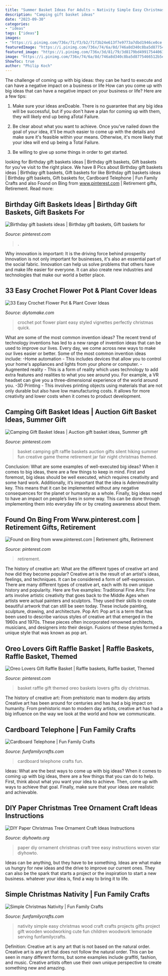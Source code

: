 ```yaml
---
title: "Summer Basket Ideas For Adults ~ Nativity Simple Easy Christmas Wood Craft Crafts Projects Gifts Project Gift Wooden Woodworking Cute Fun Children Woodwork Lemonade Serving Funfamilycrafts"
description: "Camping gift basket ideas"
date: "2023-09-30"
categories:
- "ideas"
tags: ["ideas"]
images:
- "https://i.pinimg.com/736x/71/f3/b2/71f3b24e613f7e9773a7dbd1946ce0ce.jpg"
featuredImage: "https://i.pinimg.com/736x/74/6a/8d/746a8d340c8ba5d8775466512b5e494a--retirement-gifts-teacher-retirement.jpg"
featured_image: "https://i.pinimg.com/736x/3d/81/79/3d8179bd49917544061cec7b91bb5376.jpg"
image: "https://i.pinimg.com/736x/74/6a/8d/746a8d340c8ba5d8775466512b5e494a--retirement-gifts-teacher-retirement.jpg"
ShowToc: true
author: "Philip Koch"
---
```



The challenge of coming up with big ideas: they can be hard to execute and can have a negative impact on a business or life
How can you come up with big ideas that can have a negative impact on your business or life? Here are a few tips: 
1. Make sure your ideas areDoable. There is no guarantee that any big idea will be successful, but if you don't have a plan for coming up with them, they will likely end up being aTotal Failure. 

2. Be clear about what you want to achieve. Once you've nailed down the goal of your idea, it'll be much easier to come up with the details and make sure it's feasible within your means. Otherwise, it's more likely that your idea will end up being a Total Failure. 

3. Be willing to give up some things in order to get started.

	

		
looking for Birthday gift baskets ideas | Birthday gift baskets, Gift baskets for you've visit to the right place. We have 8 Pics about Birthday gift baskets ideas | Birthday gift baskets, Gift baskets for like Birthday gift baskets ideas | Birthday gift baskets, Gift baskets for, Cardboard Telephone | Fun Family Crafts and also Found on Bing from www.pinterest.com | Retirement gifts, Retirement. Read more:
		
    
## Birthday Gift Baskets Ideas | Birthday Gift Baskets, Gift Baskets For

<img loading=lazy src="https://i.pinimg.com/736x/71/f3/b2/71f3b24e613f7e9773a7dbd1946ce0ce.jpg" onerror="this.onerror=null;this.src='https://tse4.mm.bing.net/th?id=OIP.5CX5CukxTp-L3maSQdUW4wHaJ3&amp;pid=15.1';" alt="Birthday gift baskets ideas | Birthday gift baskets, Gift baskets for">

_Source: pinterest.com_

>. 

	

Why innovation is important: It is the driving force behind prosperity
Innovation is not only important for businesses, it's also an essential part of the social fabric. Innovation can help us solve problems that others have and make life easier for everyone. It can also create new industries and technologies that make our world a better place.

    
## 33 Easy Crochet Flower Pot &amp; Plant Cover Ideas

<img loading=lazy src="https://www.diytomake.com/wp-content/uploads/2017/01/Crochet-Flower-Pot-From-Crochet.jpg" onerror="this.onerror=null;this.src='https://tse4.mm.bing.net/th?id=OIP.zgkgf2f45NnReNJ_RykfVwHaLG&amp;pid=15.1';" alt="33 Easy Crochet Flower Pot &amp; Plant Cover Ideas">

_Source: diytomake.com_

>crochet pot flower plant easy styled vignettes perfectly christmas quick. 

	

What are some of the most common invention ideas?
The recent trend of technology inventions has led to a new range of invention ideas that can be used to improve our lives. Every day, we come across new ways to make our lives easier or better. Some of the most common invention ideas include: 
-Home automation - This includes devices that allow you to control your home's appliances and lights from your phone or computer. 
-Augmented reality - This is a form of reality which uses technology to add extra features and realities to what you see around you. For example, a VR headset can give you a three-dimensional experience of the world around you. 
-3D Printing - This involves printing objects using materials that are not only durable but also have low manufacturing costs. It allows for more creativity and lower costs when it comes to product development.

    
## Camping Gift Basket Ideas | Auction Gift Basket Ideas, Summer Gift

<img loading=lazy src="https://i.pinimg.com/736x/3d/81/79/3d8179bd49917544061cec7b91bb5376.jpg" onerror="this.onerror=null;this.src='https://tse3.mm.bing.net/th?id=OIP.eH_45bS4ifSTI3XhROEilAHaJ7&amp;pid=15.1';" alt="Camping Gift Basket Ideas | Auction gift basket ideas, Summer gift">

_Source: pinterest.com_

>basket camping gift raffle baskets auction gifts silent hiking summer fun creative game theme retirement jar fair night christmas themed. 

	

Conclusion: What are some examples of well-executed big ideas?
When it comes to big ideas, there are a few things to keep in mind. First and foremost, big ideas should be well executed, which requires creativity and some hard work. Additionally, it’s important that the idea is Adenineutrality key. This means that it can be implemented without any negative consequences for the planet or humanity as a whole. Finally, big ideas need to have an impact on people’s lives in some way. This can be done through implementing them into everyday life or by creating awareness about them.

    
## Found On Bing From Www.pinterest.com | Retirement Gifts, Retirement

<img loading=lazy src="https://i.pinimg.com/736x/74/6a/8d/746a8d340c8ba5d8775466512b5e494a--retirement-gifts-teacher-retirement.jpg" onerror="this.onerror=null;this.src='https://tse1.mm.bing.net/th?id=OIP.UjwWqTHNJWv11y43O71R8gHaJ3&amp;pid=15.1';" alt="Found on Bing from www.pinterest.com | Retirement gifts, Retirement">

_Source: pinterest.com_

>retirement. 

	

The history of creative art: What are the different types of creative art and how did they become popular?
Creative art is the result of an artist's ideas, feelings, and techniques. It can be considered a form of self-expression. There are many different types of creative art, each with its own unique history and popularity. Here are five examples:
Traditional Fine Arts: Fine arts involve artistic creativity that goes back to the Middle Ages when artists were actual painters and sculptors. They used their skills to create beautiful artwork that can still be seen today. These include painting, sculpture, drawing, and architecture. Pop Art: Pop art is a term that has been used to describe various styles of creative art that emerged in the 1960s and 1970s. These pieces often incorporated renowned architects, musicians, and designers into their design. Fusions of these styles formed a unique style that was known as pop art.

    
## Oreo Lovers Gift Raffle Basket | Raffle Baskets, Raffle Basket, Themed

<img loading=lazy src="https://i.pinimg.com/736x/0f/e9/a8/0fe9a8160c90a5a558ff494d2ffd45bc.jpg" onerror="this.onerror=null;this.src='https://tse4.mm.bing.net/th?id=OIP.mEEGJYW2S1oHBEmKLmoEWAHaJ3&amp;pid=15.1';" alt="Oreo Lovers Gift Raffle Basket | Raffle baskets, Raffle basket, Themed">

_Source: pinterest.com_

>basket raffle gift themed oreo baskets lovers gifts diy christmas. 

	

The history of creative art: From prehistoric man to modern day artists
Creative art has been around for centuries and has had a big impact on humanity. From prehistoric man to modern day artists, creative art has had a big influence on the way we look at the world and how we communicate.

    
## Cardboard Telephone | Fun Family Crafts

<img loading=lazy src="https://funfamilycrafts.com/wp-content/uploads/2013/01/cardboard-telephone.jpg" onerror="this.onerror=null;this.src='https://tse3.mm.bing.net/th?id=OIP.dnnvmJ1CWq1cThNcdOGxGwHaKA&amp;pid=15.1';" alt="Cardboard Telephone | Fun Family Crafts">

_Source: funfamilycrafts.com_

>cardboard telephone crafts fun. 

	

Ideas: What are the best ways to come up with big ideas?
When it comes to coming up with big ideas, there are a few things that you can do to help. First, think about what you want your idea to achieve. Then, come up with ways to achieve that goal. Finally, make sure that your ideas are realistic and achievable.

    
## DIY Paper Christmas Tree Ornament Craft Ideas Instructions

<img loading=lazy src="http://www.diyhowto.org/wp-content/uploads/DIYHowto-DIY-Paper-Christmas-Tree-Ornament-Craft-Ideas-04.jpg" onerror="this.onerror=null;this.src='https://tse3.mm.bing.net/th?id=OIP.pfTgV49bgKApoTCU75n7QgHaLs&amp;pid=15.1';" alt="DIY Paper Christmas Tree Ornament Craft Ideas Instructions">

_Source: diyhowto.org_

>paper diy ornament christmas craft tree easy instructions woven star diyhowto. 

	

Ideas can be anything, but they have to be something. Ideas are what make us hungry for new ideas and the drive to improve our current ones. They can also be the spark that starts a project or the inspiration to start a new business. whatever your idea is, find a way to bring it to life.

    
## Simple Christmas Nativity | Fun Family Crafts

<img loading=lazy src="https://funfamilycrafts.com/wp-content/uploads/2012/12/2-031.jpg" onerror="this.onerror=null;this.src='https://tse4.mm.bing.net/th?id=OIP.OOJUUY2NODJvO8jna5SjTAAAAA&amp;pid=15.1';" alt="Simple Christmas Nativity | Fun Family Crafts">

_Source: funfamilycrafts.com_

>nativity simple easy christmas wood craft crafts projects gifts project gift wooden woodworking cute fun children woodwork lemonade serving funfamilycrafts. 

	

Definition: Creative art is any art that is not based on the natural order.
Creative art is any art that does not follow the natural order. This can be seen in many different forms, but some examples include graffiti, fashion, and music. Creative artists often use their own unique perspective to create something new and amazing.

